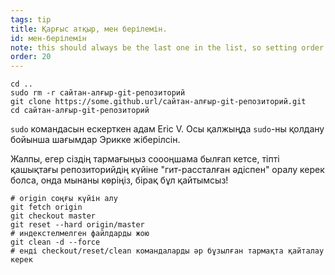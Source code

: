 ```yaml
---
tags: tip
title: Қарғыс атқыр, мен берілемін.
id: мен-берілемін
note: this should always be the last one in the list, so setting order to 20 so I don't have to re-name/re-order it
order: 20
---
```


```git
cd ..
sudo rm -r сайтан-алғыр-git-репозиторий
git clone https://some.github.url/сайтан-алғыр-git-репозиторий.git
cd сайтан-алғыр-git-репозиторий
```

`sudo` командасын ескерткен адам Eric V. Осы қалжыңда `sudo`-ны қолдану бойынша шағымдар Эрикке жіберілсін.

Жалпы, егер сіздің тармағыңыз соооңшама былғап кетсе, тіпті қашықтағы репозиторийдің күйіне "гит-рассталған әдіспен" оралу керек болса, онда мынаны көріңіз, бірақ бұл қайтымсыз!

```git
# origin соңғы күйін алу
git fetch origin
git checkout master
git reset --hard origin/master
# индекстелмелген файлдарды жою 
git clean -d --force
# енді checkout/reset/clean командаларды әр бұзылған тармақта қайталау керек
```
